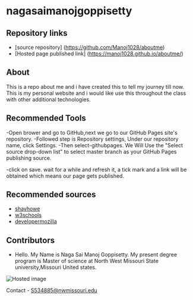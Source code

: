 # nagasaimanojgoppisetty

## Repository links

- [source repository] (https://github.com/Manoj1028/aboutme)
- [Hosted page published link] (https://manoj1028.github.io/aboutme/)
## About 
This is a repo  about me and i have created this to tell my journey till now. This is my personal website and i would like use this throughout the class with other additional technologies.
## Recommended Tools

-Open brower and go to  GitHub,next we go to our GitHub Pages site's repository.
-Followed step is  Repository settings, Under our repository name, click  Settings.
-Then select-githubpages. We Will Use the "Select source drop-down list" to select master branch as your GitHub Pages publishing source.

-click on save. wait for a while and refresh it, a tick mark and a link will be obtained which means our page gets published.
## Recommended sources
- [shayhowe](https://learn.shayhowe.com/html-css/getting-to-know-html/)
- [w3schools](https://www.w3schools.com/html/)
- [developermozilla](https://developer.mozilla.org/en-US/docs/Learn/HTML/Introduction_to_HTML/Creating_hyperlinks)

## Contributors

- Hello. My Name is Naga Sai Manoj Goppisetty. My present degree program is Master of science at North West Missouri State university,Missouri United states.

 ![Hosted image](https://www.kttn.com/wp-content/uploads/2017/04/Northwest-Missouri-State-University.jpg")

Contact - S534885@nwmissouri.edu
